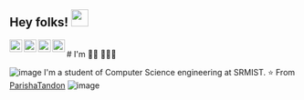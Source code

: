 ## Hey folks! <img src="https://raw.githubusercontent.com/iampavangandhi/iampavangandhi/master/gifs/Hi.gif" width="30px"></h2>

<a href="https://www.linkedin.com/in/parisha-tandon/">
  <img align="left" alt="Parisha's Linkdein" width="22px" src="https://cdn.jsdelivr.net/npm/simple-icons@v3/icons/linkedin.svg" />
</a>
<a href="https://github.com/parishatandon">
  <img align="left" alt="Parisha's Github" width="22px" src="https://cdn.jsdelivr.net/npm/simple-icons@v3/icons/github.svg" />
</a>
<a href="https://www.hackerrank.com/tandonparisha29">
  <img align="left" alt="Parisha's Hackerrank" width="22px" src="https://cdn.jsdelivr.net/npm/simple-icons@v3/icons/hackerrank.svg" />
</a>
<a href="https://www.instagram.com/parisha_tandon/">
  <img align="left" alt="Parisha's Instagram" width="22px" src="https://cdn.jsdelivr.net/npm/simple-icons@3.1.0/icons/instagram.svg" />
</a>
<br />
# I'm  👋🏾 👩🏾‍💻

![image](https://github.com/parishatandon/parishatandon/blob/master/Namebanner.jpg)
I'm a student of Computer Science engineering at SRMIST. 
⭐️ From [ParishaTandon](https://github.com/parishatandon)
![image](https://github.com/parishatandon/parishatandon/blob/master/chesss.gif)
